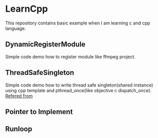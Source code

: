 # LearnCpp

This repository contains basic example when I am learning c and cpp language.

## DynamicRegisterModule

Simple code demo how to register module like ffmpeg project.

## ThreadSafeSingleton

Simple code demo how to write thread safe singleton(shared instance) using cpp template and pthread_once(like objective c dispatch\_once). [Refered from](https://cloud.github.com/downloads/chenshuo/documents/multithreaded_server.pdf)

## Pointer to Implement

## Runloop 